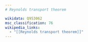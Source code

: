 ```yaml
---
# Reynolds transport theorem

wikidata: Q953062
msc_classification: 76
wikipedia_links:
  - "[[Reynolds transport theorem]]"
---
```

